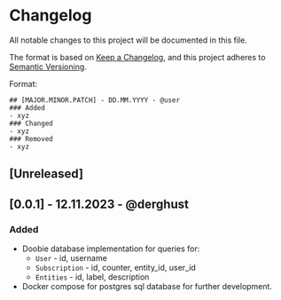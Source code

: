 # Changelog

All notable changes to this project will be documented in this file.

The format is based on [Keep a Changelog](https://keepachangelog.com/en/1.0.0/),
and this project adheres to [Semantic Versioning](https://semver.org/spec/v2.0.0.html).

Format:

```
## [MAJOR.MINOR.PATCH] - DD.MM.YYYY - @user
### Added
- xyz
### Changed
- xyz
### Removed
- xyz
```

## [Unreleased]

## [0.0.1] - 12.11.2023 - @derghust
### Added
- Doobie database implementation for queries for:
  - `User` - id, username
  - `Subscription` - id, counter, entity_id, user_id
  - `Entities` - id, label, description
- Docker compose for postgres sql database for further development.
